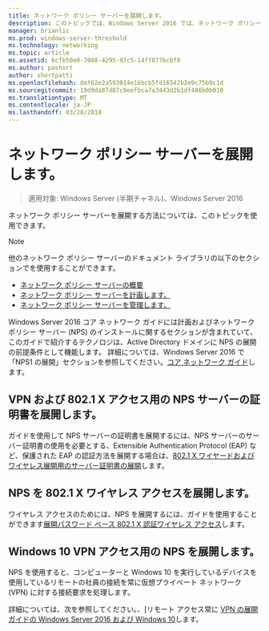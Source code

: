 ```yaml
---
title: ネットワーク ポリシー サーバーを展開します。
description: このトピックでは、Windows Server 2016 では、ネットワーク ポリシー サーバーの展開のコンテンツへのリンクを提供し、NPS に関する追加のガイダンスへのリンクが含まれています。
manager: brianlic
ms.prod: windows-server-threshold
ms.technology: networking
ms.topic: article
ms.assetid: 6cfb50e0-7088-4295-97c5-14ff8776cbf8
ms.author: pashort
author: shortpatti
ms.openlocfilehash: daf62e2a593014e16bcb5fd16542b2e9c75b9c1d
ms.sourcegitcommit: 19d9da87d87c9eefbca7a3443d2b1df486b0b010
ms.translationtype: MT
ms.contentlocale: ja-JP
ms.lasthandoff: 03/28/2018
---
```

# <a name="deploy-network-policy-server"></a>ネットワーク ポリシー サーバーを展開します。

>適用対象: Windows Server (半期チャネル)、Windows Server 2016

ネットワーク ポリシー サーバーを展開する方法については、このトピックを使用できます。

>[!NOTE]
>他のネットワーク ポリシー サーバーのドキュメント ライブラリの以下のセクションでを使用することができます。  
>- [ネットワーク ポリシー サーバーの概要](nps-getstart-top.md)
>- [ネットワーク ポリシー サーバーを計画します。](nps-plan-top.md)
>- [ネットワーク ポリシー サーバーを管理します。](nps-manage-top.md)

Windows Server 2016 コア ネットワーク ガイドには計画およびネットワーク ポリシー サーバー \(NPS\) のインストールに関するセクションが含まれていて、このガイドで紹介するテクノロジは、Active Directory ドメインに NPS の展開の前提条件として機能します。 詳細については、Windows Server 2016 で「NPS1 の展開」セクションを参照してください。[コア ネットワーク ガイド](https://technet.microsoft.com/windows-server-docs/networking/core-network-guide/core-network-guide#BKMK_deployNPS1)します。

## <a name="deploy-nps-server-certificates-for-vpn-and-8021x-access"></a>VPN および 802.1 X アクセス用の NPS サーバーの証明書を展開します。

ガイドを使用して NPS サーバーの証明書を展開するには、NPS サーバーのサーバー証明書の使用を必要とする、Extensible Authentication Protocol \(EAP\) など、保護された EAP の認証方法を展開する場合は、[802.1 X ワイヤードおよびワイヤレス展開用のサーバー証明書の展開](https://technet.microsoft.com/windows-server-docs/networking/core-network-guide/cncg/server-certs/deploy-server-certificates-for-802.1x-wired-and-wireless-deployments)します。

## <a name="deploy-nps-for-8021x-wireless-access"></a>NPS を 802.1 X ワイヤレス アクセスを展開します。

ワイヤレス アクセスのためには、NPS を展開するには、ガイドを使用することができます[展開パスワード ベース 802.1 X 認証ワイヤレス アクセス](https://technet.microsoft.com/windows-server-docs/networking/core-network-guide/cncg/wireless/a-deploy-8021x-wireless-access)します。

## <a name="deploy-nps-for-windows-10-vpn-access"></a>Windows 10 VPN アクセス用の NPS を展開します。

NPS を使用すると、コンピューターと Windows 10 を実行しているデバイスを使用しているリモートの社員の接続を常に仮想プライベート ネットワーク \(VPN\) に対する接続要求を処理します。

詳細については、次を参照してください。、[リモート アクセス常に [VPN の展開ガイドの Windows Server 2016 および Windows 10](https://docs.microsoft.com/windows-server/remote/remote-access/vpn/always-on-vpn/deploy/always-on-vpn-deploy)します。

